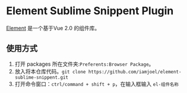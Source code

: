 # Element Sublime Snippent Plugin
[Element](http://element.eleme.io/) 是一个基于Vue 2.0 的组件库。

## 使用方式
1. 打开 packages 所在文件夹:`Preferents:Browser Package`。
1. 放入将本仓库代码。`git clone https://github.com/iamjoel/element-sublime-snippent.git`
1. 打开命令窗口：`ctrl/command + shift + p`，在输入框输入 `el-组件名称`
